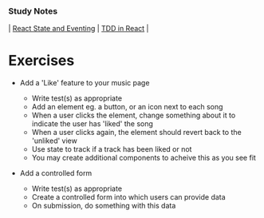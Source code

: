 ### Study Notes
| [React State and Eventing](https://github.com/getfutureproof/fp_guides_wiki/wiki/React-State-and-Eventing) | [TDD in React](https://github.com/getfutureproof/fp_guides_wiki/wiki/TDD-in-React) |

# Exercises
- Add a 'Like' feature to your music page
  - Write test(s) as appropriate
  - Add an element eg. a button, or an icon next to each song
  - When a user clicks the element, change something about it to indicate the user has 'liked' the song
  - When a user clicks again, the element should revert back to the 'unliked' view
  - Use state to track if a track has been liked or not
  - You may create additional components to acheive this as you see fit

- Add a controlled form
  - Write test(s) as appropriate
  - Create a controlled form into which users can provide data
  - On submission, do something with this data
